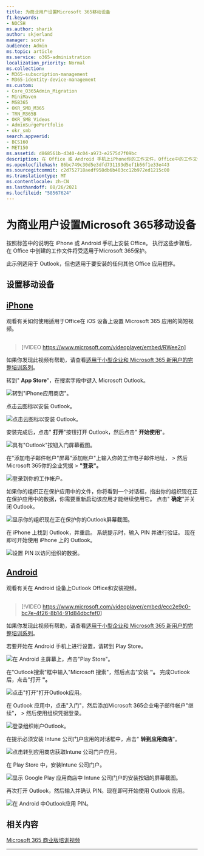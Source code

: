 ```yaml
---
title: 为商业用户设置Microsoft 365移动设备
f1.keywords:
- NOCSH
ms.author: sharik
author: skjerland
manager: scotv
audience: Admin
ms.topic: article
ms.service: o365-administration
localization_priority: Normal
ms.collection:
- M365-subscription-management
- M365-identity-device-management
ms.custom:
- Core_O365Admin_Migration
- MiniMaven
- MSB365
- OKR_SMB_M365
- TRN_M365B
- OKR_SMB_Videos
- AdminSurgePortfolio
- okr_smb
search.appverid:
- BCS160
- MET150
ms.assetid: d868561b-d340-4c04-a973-e2575d7f09bc
description: 在 Office 或 Android 手机上iPhone你的工作文件，Office中的工作文件将受适用于Microsoft 365保护。
ms.openlocfilehash: 86bc749c30d5e3dfd731193d5ef1b56f1e33e443
ms.sourcegitcommit: c2d752718aedf958db6b403cc12b972ed1215c00
ms.translationtype: MT
ms.contentlocale: zh-CN
ms.lasthandoff: 08/26/2021
ms.locfileid: "58567624"
---
```

# <a name="set-up-mobile-devices-for-microsoft-365-for-business-users"></a>为商业用户设置Microsoft 365移动设备

按照标签中的说明在 iPhone 或 Android 手机上安装 Office。 执行这些步骤后，在 Office 中创建的工作文件将受适用于Microsoft 365保护。

此示例适用于 Outlook，但也适用于要安装的任何其他 Office 应用程序。
  
## <a name="set-up-mobile-devices"></a>设置移动设备

## <a name="iphone"></a>[iPhone](#tab/iPhone)
  
观看有关如何使用适用于Office在 iOS 设备上设置 Microsoft 365 应用的简短视频。<br><br>

> [!VIDEO https://www.microsoft.com/videoplayer/embed/RWee2n] 

如果你发现此视频有帮助，请查看[适用于小型企业和 Microsoft 365 新用户的完整培训系列](../../business-video/index.yml)。

转到" **App Store**"，在搜索字段中键入 Microsoft Outlook。
  
![转到"iPhone应用商店"。](../../media/886913de-76e5-4883-8ed0-4eb3ec06188f.png)
  
点击云图标以安装 Outlook。
  
![点击云图标以安装 Outlook。](../../media/665e1620-948a-4ab8-b914-dca49530142c.png)
  
安装完成后，点击" **打开**"按钮打开 Outlook，然后点击" **开始使用**"。
  
![具有"Outlook"按钮入门屏幕截图。](../../media/005bedec-ae50-4d75-b3bb-e7cef9e2561c.png)
  
在"添加电子邮件帐户"屏幕"添加帐户"上输入你的工作电子邮件地址， \> 然后Microsoft 365你的企业凭据 \> **"登录"。**
  
![登录到你的工作帐户。](../../media/3cef1fb5-7bec-4d3d-8542-872b731ce19f.png)
  
如果你的组织正在保护应用中的文件，你将看到一个对话框，指出你的组织现在正在保护应用中的数据，你需要重新启动该应用才能继续使用它。 点击" **确定**"并关闭 Outlook。 
  
![显示你的组织现在正在保护你的Outlook屏幕截图。](../../media/fb4c1c84-b1e9-42e1-8070-c13dcf79fb09.png)
  
在 iPhone 上找到 Outlook，并重启。 系统提示时，输入 PIN 并进行验证。 现在即可开始使用 iPhone 上的 Outlook。
  
![设置 PIN 以访问组织的数据。](../../media/64f2630b-3164-47a4-9dd6-ca0c29ed5fb3.png)
  
## <a name="android"></a>[Android](#tab/Android)
  
观看有关在 Android 设备上Outlook Office和安装视频。<br><br>

> [!VIDEO https://www.microsoft.com/videoplayer/embed/ecc2e9c0-bc7e-4f26-8b14-91d84dbcfef0] 

如果你发现此视频有帮助，请查看[适用于小型企业和 Microsoft 365 新用户的完整培训系列](../../business-video/index.yml)。

若要开始在 Android 手机上进行设置，请转到 Play Store。
  
![在 Android 主屏幕上，点击"Play Store"。](../../media/93df88e7-c778-40e1-b35e-868ca6e97f6c.png)
  
在"Outlook搜索"框中输入"Microsoft 搜索"，然后点击"安装 **"。** 完成Outlook后，点击"打开 **"。**
  
![点击"打开"打开Outlook应用。](../../media/8b4c5937-8875-4b5a-a5b6-b8c6c9cd6240.png)
  
在 Outlook 应用中，点击"入门"，然后添加Microsoft 365企业电子邮件帐户"继续"， \> 然后使用组织凭据登录。
  
![登录组织帐户Outlook。](../../media/18f67c66-4bab-4b99-94bd-080839312e29.png)
  
在提示必须安装 Intune 公司门户应用的对话框中，点击" **转到应用商店**"。
  
![点击转到应用商店获取Intune 公司门户应用。](../../media/a702d712-5622-45dd-a511-b1adaee63071.png)
  
在 Play Store 中，安装Intune 公司门户。
  
![显示 Google Play 应用商店中 Intune 公司门户的安装按钮的屏幕截图。](../../media/5e0408f2-3f37-44dd-80ed-13ca2ac6df0c.png)
  
再次打开 Outlook，然后输入并确认 PIN。现在即可开始使用 Outlook 应用。
  
![在 Android 中Outlook应用 PIN。](../../media/edb91afb-f1ed-451a-bc6b-8ccba664e055.png)

## <a name="related-content"></a>相关内容

[Microsoft 365 商业版培训视频](../../business-video/index.yml)

---
